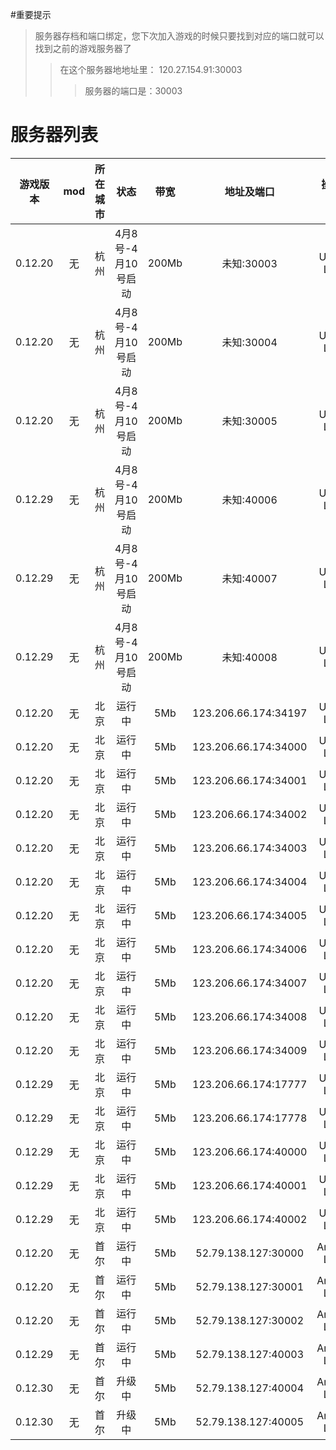 #重要提示
>服务器存档和端口绑定，您下次加入游戏的时候只要找到对应的端口就可以找到之前的游戏服务器了
>>在这个服务器地地址里：
>>120.27.154.91:30003
>>>服务器的端口是：30003

# 服务器列表
|游戏版本|mod|所在城市|状态|带宽|地址及端口|操作系统|
|:-:|:-:|:-:|:-:|:-:|:-:|:-:|
|0.12.20|无|杭州|4月8号-4月10号启动|200Mb|未知:30003|Ubuntu Linux|
|0.12.20|无|杭州|4月8号-4月10号启动|200Mb|未知:30004|Ubuntu Linux|
|0.12.20|无|杭州|4月8号-4月10号启动|200Mb|未知:30005|Ubuntu Linux|
|0.12.29|无|杭州|4月8号-4月10号启动|200Mb|未知:40006|Ubuntu Linux|
|0.12.29|无|杭州|4月8号-4月10号启动|200Mb|未知:40007|Ubuntu Linux|
|0.12.29|无|杭州|4月8号-4月10号启动|200Mb|未知:40008|Ubuntu Linux|
|0.12.20|无|北京|运行中|5Mb|123.206.66.174:34197|Ubuntu Linux|
|0.12.20|无|北京|运行中|5Mb|123.206.66.174:34000|Ubuntu Linux|
|0.12.20|无|北京|运行中|5Mb|123.206.66.174:34001|Ubuntu Linux|
|0.12.20|无|北京|运行中|5Mb|123.206.66.174:34002|Ubuntu Linux|
|0.12.20|无|北京|运行中|5Mb|123.206.66.174:34003|Ubuntu Linux|
|0.12.20|无|北京|运行中|5Mb|123.206.66.174:34004|Ubuntu Linux|
|0.12.20|无|北京|运行中|5Mb|123.206.66.174:34005|Ubuntu Linux|
|0.12.20|无|北京|运行中|5Mb|123.206.66.174:34006|Ubuntu Linux|
|0.12.20|无|北京|运行中|5Mb|123.206.66.174:34007|Ubuntu Linux|
|0.12.20|无|北京|运行中|5Mb|123.206.66.174:34008|Ubuntu Linux|
|0.12.20|无|北京|运行中|5Mb|123.206.66.174:34009|Ubuntu Linux|
|0.12.29|无|北京|运行中|5Mb|123.206.66.174:17777|Ubuntu Linux|
|0.12.29|无|北京|运行中|5Mb|123.206.66.174:17778|Ubuntu Linux|
|0.12.29|无|北京|运行中|5Mb|123.206.66.174:40000|Ubuntu Linux|
|0.12.29|无|北京|运行中|5Mb|123.206.66.174:40001|Ubuntu Linux|
|0.12.29|无|北京|运行中|5Mb|123.206.66.174:40002|Ubuntu Linux|
|0.12.20|无|首尔|运行中|5Mb|52.79.138.127:30000|Amazon Linux|
|0.12.20|无|首尔|运行中|5Mb|52.79.138.127:30001|Amazon Linux|
|0.12.20|无|首尔|运行中|5Mb|52.79.138.127:30002|Amazon Linux|
|0.12.29|无|首尔|运行中|5Mb|52.79.138.127:40003|Amazon Linux|
|0.12.30|无|首尔|升级中|5Mb|52.79.138.127:40004|Amazon Linux|
|0.12.30|无|首尔|升级中|5Mb|52.79.138.127:40005|Amazon Linux|

